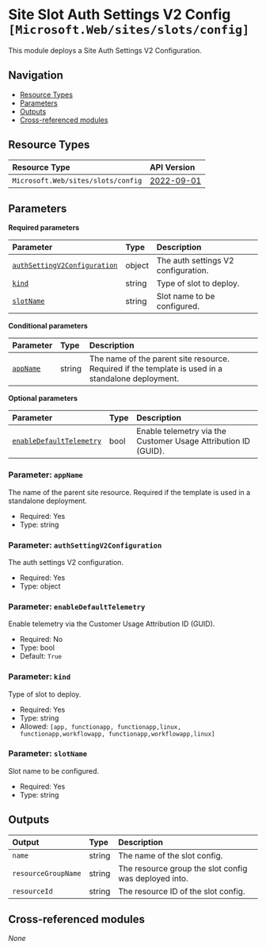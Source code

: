 # Site Slot Auth Settings V2 Config `[Microsoft.Web/sites/slots/config]`

This module deploys a Site Auth Settings V2 Configuration.

## Navigation

- [Resource Types](#Resource-Types)
- [Parameters](#Parameters)
- [Outputs](#Outputs)
- [Cross-referenced modules](#Cross-referenced-modules)

## Resource Types

| Resource Type | API Version |
| :-- | :-- |
| `Microsoft.Web/sites/slots/config` | [2022-09-01](https://learn.microsoft.com/en-us/azure/templates/Microsoft.Web/sites) |

## Parameters

**Required parameters**

| Parameter | Type | Description |
| :-- | :-- | :-- |
| [`authSettingV2Configuration`](#parameter-authsettingv2configuration) | object | The auth settings V2 configuration. |
| [`kind`](#parameter-kind) | string | Type of slot to deploy. |
| [`slotName`](#parameter-slotname) | string | Slot name to be configured. |

**Conditional parameters**

| Parameter | Type | Description |
| :-- | :-- | :-- |
| [`appName`](#parameter-appname) | string | The name of the parent site resource. Required if the template is used in a standalone deployment. |

**Optional parameters**

| Parameter | Type | Description |
| :-- | :-- | :-- |
| [`enableDefaultTelemetry`](#parameter-enabledefaulttelemetry) | bool | Enable telemetry via the Customer Usage Attribution ID (GUID). |

### Parameter: `appName`

The name of the parent site resource. Required if the template is used in a standalone deployment.
- Required: Yes
- Type: string

### Parameter: `authSettingV2Configuration`

The auth settings V2 configuration.
- Required: Yes
- Type: object

### Parameter: `enableDefaultTelemetry`

Enable telemetry via the Customer Usage Attribution ID (GUID).
- Required: No
- Type: bool
- Default: `True`

### Parameter: `kind`

Type of slot to deploy.
- Required: Yes
- Type: string
- Allowed: `[app, functionapp, functionapp,linux, functionapp,workflowapp, functionapp,workflowapp,linux]`

### Parameter: `slotName`

Slot name to be configured.
- Required: Yes
- Type: string


## Outputs

| Output | Type | Description |
| :-- | :-- | :-- |
| `name` | string | The name of the slot config. |
| `resourceGroupName` | string | The resource group the slot config was deployed into. |
| `resourceId` | string | The resource ID of the slot config. |

## Cross-referenced modules

_None_
